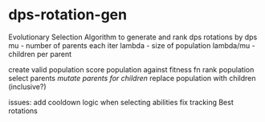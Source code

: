 # dps-rotation-gen

Evolutionary Selection Algorithm to generate and rank dps rotations by dps
mu - number of parents each iter
lambda - size of population
lambda/mu - children per parent

create valid population
score population against fitness fn
rank population
select parents
*mutate parents for children*
replace population with children (inclusive?)

issues:
add cooldown logic when selecting abilities
fix tracking Best rotations
